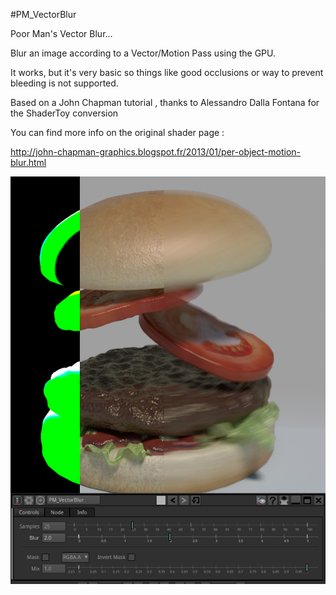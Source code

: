 #PM_VectorBlur

Poor Man's Vector Blur...

Blur an image according to a Vector/Motion Pass using the GPU. 

It works, but it's very basic so things like good occlusions or way to prevent bleeding is not supported.

Based on a John Chapman tutorial , thanks to Alessandro Dalla Fontana for the ShaderToy conversion

You can find more info on the original shader page :

http://john-chapman-graphics.blogspot.fr/2013/01/per-object-motion-blur.html

![Screenshot](Resources/Screenshot.jpg)

